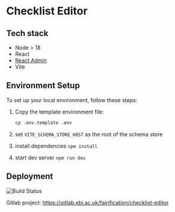 Checklist Editor
================

## Tech stack

- Node > 18
- React
- [React Admin](https://marmelab.com/react-admin)
- Vite

## Environment Setup

To set up your local environment, follow these steps:

1. Copy the template environment file:

   ```bash
   cp .env.template .env
   ```

2. set `VITE_SCHEMA_STORE_HOST` as the root of the schema store
3. install dependencies `npm install`
4. start dev server `npm run dev`

## Deployment
![Build Status](https://gitlab.ebi.ac.uk/fairification/checklist-editor/badges/dev/pipeline.svg "badge")

Gitlab project: https://gitlab.ebi.ac.uk/fairification/checklist-editor

